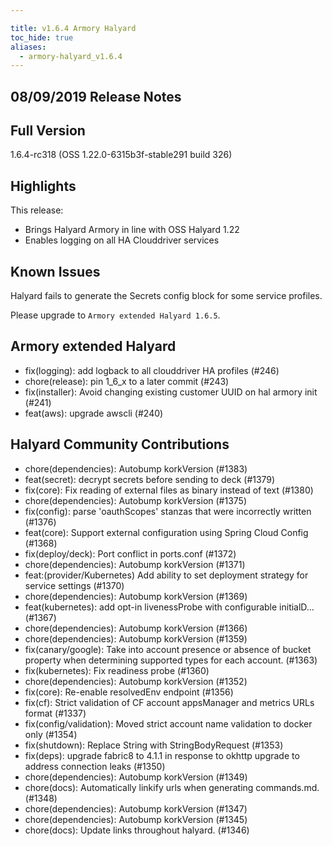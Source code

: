 ```yaml
---

title: v1.6.4 Armory Halyard
toc_hide: true
aliases:
  - armory-halyard_v1.6.4
---
```


## 08/09/2019 Release Notes

## Full Version
1.6.4-rc318 (OSS 1.22.0-6315b3f-stable291 build 326)

## Highlights

This release: 
* Brings Halyard Armory in line with OSS Halyard 1.22
* Enables logging on all HA Clouddriver services


## Known Issues

Halyard fails to generate the Secrets config block for some service profiles.

Please upgrade to `Armory extended Halyard 1.6.5`.

## Armory extended Halyard 
 - fix(logging): add logback to all clouddriver HA profiles (#246) 
 - chore(release): pin 1_6_x to a later commit (#243)
 - fix(installer): Avoid changing existing customer UUID on hal armory init (#241)
 - feat(aws): upgrade awscli (#240)

##  Halyard Community Contributions
 - chore(dependencies): Autobump korkVersion (#1383)
 - feat(secret): decrypt secrets before sending to deck (#1379)
 - fix(core): Fix reading of external files as binary instead of text (#1380)
 - chore(dependencies): Autobump korkVersion (#1375)
 - fix(config): parse 'oauthScopes' stanzas that were incorrectly written (#1376)
 - feat(core): Support external configuration using Spring Cloud Config (#1368)
 - fix(deploy/deck): Port conflict in ports.conf (#1372)
 - chore(dependencies): Autobump korkVersion (#1371)
 - feat:(provider/Kubernetes) Add ability to set deployment strategy for service settings (#1370)
 - chore(dependencies): Autobump korkVersion (#1369)
 - feat(kubernetes): add opt-in livenessProbe with configurable initialD… (#1367)
 - chore(dependencies): Autobump korkVersion (#1366)
 - chore(dependencies): Autobump korkVersion (#1359)
 - fix(canary/google): Take into account presence or absence of bucket property when determining supported types for each account. (#1363)
 - fix(kubernetes): Fix readiness probe (#1360)
 - chore(dependencies): Autobump korkVersion (#1352)
 - fix(core): Re-enable resolvedEnv endpoint (#1356)
 - fix(cf): Strict validation of CF account appsManager and metrics URLs format (#1337)
 - fix(config/validation): Moved strict account name validation to docker only (#1354)
 - fix(shutdown): Replace String with StringBodyRequest (#1353)
 - fix(deps): upgrade fabric8 to 4.1.1 in response to okhttp upgrade to address connection leaks (#1350)
 - chore(dependencies): Autobump korkVersion (#1349)
 - chore(docs): Automatically linkify urls when generating commands.md. (#1348)
 - chore(dependencies): Autobump korkVersion (#1347)
 - chore(dependencies): Autobump korkVersion (#1345)
 - chore(docs): Update links throughout halyard. (#1346)
